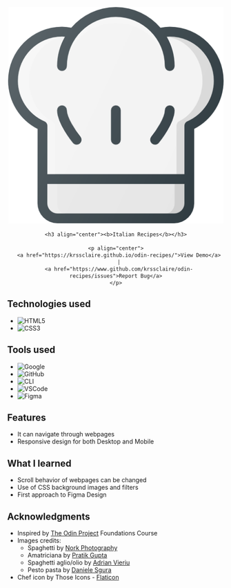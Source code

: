 <!-- INTRO -->
<div align="center">
    <a href="https://0xabdulkhalid.github.io/basket-sign-up/">
      <img src="assets/chef.png" alt="Icon" width="500px" height="500px">
    </a>

    <h3 align="center"><b>Italian Recipes</b></h3>
  
    <p align="center">
      <a href="https://krssclaire.github.io/odin-recipes/">View Demo</a>
      |
      <a href="https://www.github.com/krssclaire/odin-recipes/issues">Report Bug</a>
    </p>
</div>


<!-- ABOUT THE PROJECT -->
## Technologies used

* ![HTML5](https://img.shields.io/badge/html5-%23E34F26.svg?style=for-the-badge&logo=html5&logoColor=white)   
* ![CSS3](https://img.shields.io/badge/css3-%231572B6.svg?style=for-the-badge&logo=css3&logoColor=white)


## Tools used

* ![Google](https://img.shields.io/badge/google-4285F4?style=for-the-badge&logo=google&logoColor=white)   
* ![GitHub](https://img.shields.io/badge/GitHub-100000?style=for-the-badge&logo=github&logoColor=white)
* ![CLI](https://img.shields.io/badge/Terminal-%23121011.svg?style=for-the-badge&logo=gnu-bash&logoColor=white)  
* ![VSCode](https://img.shields.io/badge/Visual%20Studio%20Code-0078d7.svg?style=for-the-badge&logo=visual-studio-code&logoColor=white)  
* ![Figma](https://img.shields.io/badge/Figma-F24E1E?style=for-the-badge&logo=figma&logoColor=white)


## Features

* It can navigate through webpages
* Responsive design for both Desktop and Mobile


## What I learned

* Scroll behavior of webpages can be changed
* Use of CSS background images and filters
* First approach to Figma Design


<!-- ACKNOWLEDGMENTS -->
## Acknowledgments

* Inspired by [The Odin Project](https://www.theodinproject.com/) Foundations Course
* Images credits:
    * Spaghetti by [Nork Photography](https://www.pexels.com/@norkphotography/)
    * Amatriciana by [Pratik Gupta](https://unsplash.com/@graylab)
    * Spaghetti aglio/olio by [Adrian Vieriu](https://www.pexels.com/@printexstar/)
    * Pesto pasta by [Daniele Sgura](https://www.pexels.com/@daniele-sgura-2571626/)
* Chef icon by Those Icons - [Flaticon](https://www.flaticon.com/free-icons/chef)
